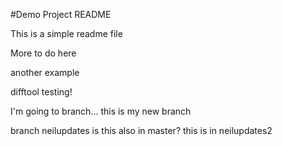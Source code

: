 #Demo Project README

This is a simple readme file

More to do here

another example

difftool testing!

I'm going to branch... this is my new branch

branch neilupdates
is this also in master?
this is in neilupdates2